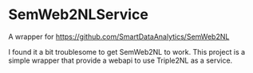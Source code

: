 # SemWeb2NLService
A wrapper for https://github.com/SmartDataAnalytics/SemWeb2NL

I found it a bit troublesome to get SemWeb2NL to work. This project is a simple wrapper that provide a webapi to use Triple2NL as a service.
